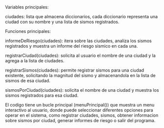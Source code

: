 Variables principales:

ciudades: lista que almacena diccionarios, cada diccionario representa una ciudad con su nombre y una lista de sismos registrados.

Funciones principales:

informeDeRiesgo(ciudades): itera sobre las ciudades, analiza los sismos registrados y muestra un informe del riesgo sismico en cada una.

registrarCiudad(ciudades): solicita al usuario el nombre de una ciudad y la agrega a la lista de ciudades.

registrarSismos(ciudades): permite registrar sismos para una ciudad existente, solicitando la magnitud del sismo y almacenandola en la lista de sismos de esa ciudad.

sismosPorCiudad(ciudades): solicita el nombre de una ciudad y muestra los sismos registrados para esa ciudad.

El codigo tiene un bucle principal (menuPrincipal()) que muestra un menu interactivo al usuario, donde puede seleccionar diferentes opciones para operar en el sistema, como registrar ciudades, sismos, obtener informacion sobre sismos por ciudad, generar informes de riesgo o salir del programa.
